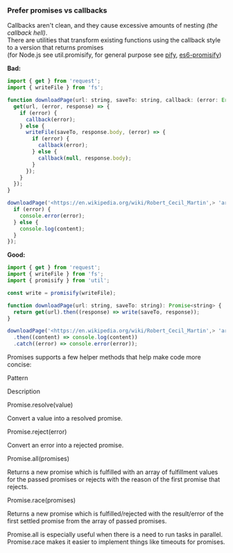 ### Prefer promises vs callbacks

Callbacks aren't clean, and they cause excessive amounts of nesting _(the callback hell)_.  
There are utilities that transform existing functions using the callback style to a version that returns promises  
(for Node.js see util.promisify, for general purpose see [pify](https://www.npmjs.com/package/pify), [es6-promisify](https://www.npmjs.com/package/es6-promisify))

**Bad:**

```js
import { get } from 'request';
import { writeFile } from 'fs';

function downloadPage(url: string, saveTo: string, callback: (error: Error, content?: string) => void) {
  get(url, (error, response) => {
    if (error) {
      callback(error);
    } else {
      writeFile(saveTo, response.body, (error) => {
        if (error) {
          callback(error);
        } else {
          callback(null, response.body);
        }
      });
    }
  });
}

downloadPage('<https://en.wikipedia.org/wiki/Robert_Cecil_Martin',> 'article.html', (error, content) => {
  if (error) {
    console.error(error);
  } else {
    console.log(content);
  }
});
```

**Good:**

```js
import { get } from 'request';
import { writeFile } from 'fs';
import { promisify } from 'util';

const write = promisify(writeFile);

function downloadPage(url: string, saveTo: string): Promise<string> {
  return get(url).then((response) => write(saveTo, response));
}

downloadPage('<https://en.wikipedia.org/wiki/Robert_Cecil_Martin',> 'article.html')
  .then((content) => console.log(content))
  .catch((error) => console.error(error));
```

Promises supports a few helper methods that help make code more concise:

Pattern

Description

Promise.resolve(value)

Convert a value into a resolved promise.

Promise.reject(error)

Convert an error into a rejected promise.

Promise.all(promises)

Returns a new promise which is fulfilled with an array of fulfillment values for the passed promises or rejects with the reason of the first promise that rejects.

Promise.race(promises)

Returns a new promise which is fulfilled/rejected with the result/error of the first settled promise from the array of passed promises.

Promise.all is especially useful when there is a need to run tasks in parallel. Promise.race makes it easier to implement things like timeouts for promises.
